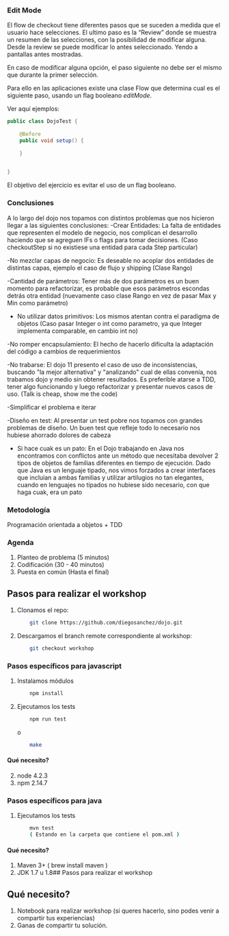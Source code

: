 ### Edit Mode

El flow de checkout tiene diferentes pasos que se suceden a medida que el usuario hace selecciones. El ultimo paso es la “Review” donde se muestra un resumen de las selecciones, con la posibilidad de modificar alguna.
Desde la review se puede modificar lo antes seleccionado. Yendo a pantallas antes mostradas.

En caso de modificar alguna opción, el paso siguiente no debe ser el mismo que durante la primer selección.

Para ello en las aplicaciones existe una clase Flow que determina cual es el siguiente paso, usando un flag booleano *editMode*.


Ver aquí ejemplos: 

```java
public class DojoTest {
	
	@Before
	public void setup() {
	    
	}
	

}
```

El objetivo del ejercicio es evitar el uso de un flag booleano.

### Conclusiones

A lo largo del dojo nos topamos con distintos problemas que nos hicieron llegar a las siguientes conclusiones:
-Crear Entidades: La falta de entidades que representen el modelo de negocio, nos complican el desarrollo haciendo que se agreguen IFs o flags para tomar decisiones. (Caso checkoutStep si no existiese una entidad para cada Step particular)

-No mezclar capas de negocio: Es deseable no acoplar dos entidades de distintas capas, ejemplo el caso de flujo y shipping (Clase Rango)

-Cantidad de parámetros: Tener más de dos parámetros es un buen momento para refactorizar, es probable que esos parámetros escondas detrás otra entidad (nuevamente caso clase Rango en vez de pasar Max y Min como parámetro)

- No utilizar datos primitivos: Los mismos atentan contra el paradigma de objetos (Caso pasar Integer o int como parametro, ya que Integer implementa comparable, en cambio int no)

-No romper encapsulamiento: El hecho de hacerlo dificulta la adaptación del código a cambios de requerimientos

-No trabarse: El dojo 11 presento el caso de uso de inconsistencias, buscando "la mejor alternativa" y "analizando" cual de ellas convenía, nos trabamos dojo y medio sin obtener resultados. Es preferible atarse a TDD, tener algo funcionando y luego refactorizar y presentar nuevos casos de uso. (Talk is cheap, show me the code)

-Simplificar el problema e iterar

-Diseño en test: Al presentar un test pobre nos topamos con grandes problemas de diseño. Un buen test que refleje todo lo necesario nos hubiese ahorrado dolores de cabeza

- Si hace cuak es un pato: En el Dojo trabajando en Java nos encontramos con conflictos ante un método que necesitaba devolver 2 tipos de objetos de familias diferentes en tiempo de ejecución. Dado que Java es un lenguaje tipado, nos vimos forzados a crear interfaces que incluían a ambas familias y utilizar artilugios no tan elegantes, cuando en lenguajes no tipados no hubiese sido necesario, con que haga cuak, era un pato


### Metodología

Programación orientada a objetos + TDD

### Agenda

1. Planteo de problema (5 minutos)
2. Codificación (30 - 40 minutos)
3. Puesta en común (Hasta el final)

## Pasos para realizar el workshop 

1. Clonamos el repo:

    ```bash
        git clone https://github.com/diegosanchez/dojo.git
    ```

2. Descargamos el branch remote correspondiente al workshop:

    ```bash
        git checkout workshop
    ```

### Pasos específicos para javascript

1. Instalamos módulos

    ```bash
        npm install
    ```

2. Ejecutamos los tests

    ```bash
        npm run test
    ```
    
    o
    
    ```bash
        make
    ```

#### Qué necesito?

2. node 4.2.3
3. npm  2.14.7


### Pasos específicos para java

1. Ejecutamos los tests

    ```bash
        mvn test
        ( Estando en la carpeta que contiene el pom.xml )
    ```



#### Qué necesito?

1. Maven 3+ ( brew install maven )
2. JDK 1.7 u 1.8## Pasos para realizar el workshop


## Qué necesito?

1. Notebook para realizar workshop (si queres hacerlo, sino podes venir a compartir tus experiencias)
2. Ganas de compartir tu solución.
